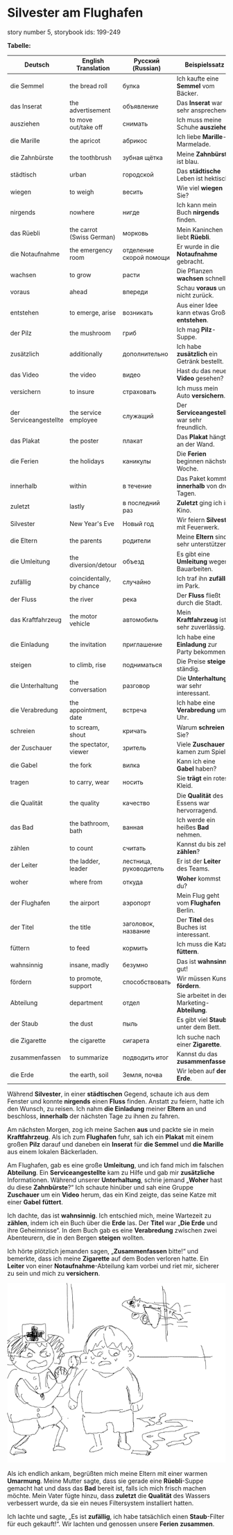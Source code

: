 # Silvester am Flughafen

story number 5, storybook ids: 199-249


**Tabelle:**

| Deutsch                  | English Translation              | Русский (Russian)               | Beispielssatz                                  |
|--------------------------|---------------------------------|--------------------------------|------------------------------------------------|
| die Semmel               | the bread roll                  | булка                          | Ich kaufte eine **Semmel** vom Bäcker.          |
| das Inserat              | the advertisement               | объявление                     | Das **Inserat** war sehr ansprechend.           |
| ausziehen                | to move out/take off            | снимать                        | Ich muss meine Schuhe **ausziehen**.            |
| die Marille              | the apricot                     | абрикос                        | Ich liebe **Marille**-Marmelade.                |
| die Zahnbürste           | the toothbrush                  | зубная щётка                   | Meine **Zahnbürste** ist blau.                  |
| städtisch                | urban                           | городской                      | Das **städtische** Leben ist hektisch.          |
| wiegen                   | to weigh                        | весить                         | Wie viel **wiegen** Sie?                        |
| nirgends                 | nowhere                         | нигде                          | Ich kann mein Buch **nirgends** finden.         |
| das Rüebli               | the carrot (Swiss German)       | морковь                        | Mein Kaninchen liebt **Rüebli**.                |
| die Notaufnahme          | the emergency room              | отделение скорой помощи        | Er wurde in die **Notaufnahme** gebracht.       |
| wachsen                  | to grow                         | расти                          | Die Pflanzen **wachsen** schnell.               |
| voraus                   | ahead                           | впереди                        | Schau **voraus** und nicht zurück.              |
| entstehen                | to emerge, arise                | возникать                      | Aus einer Idee kann etwas Großes **entstehen**. |
| der Pilz                 | the mushroom                    | гриб                           | Ich mag **Pilz**-Suppe.                         |
| zusätzlich               | additionally                    | дополнительно                  | Ich habe **zusätzlich** ein Getränk bestellt.   |
| das Video                | the video                       | видео                          | Hast du das neue **Video** gesehen?              |
| versichern               | to insure                       | страховать                     | Ich muss mein Auto **versichern**.              |
| der Serviceangestellte   | the service employee            | служащий                       | Der **Serviceangestellte** war sehr freundlich. |
| das Plakat               | the poster                      | плакат                         | Das **Plakat** hängt an der Wand.               |
| die Ferien               | the holidays                    | каникулы                       | Die **Ferien** beginnen nächste Woche.          |
| innerhalb                | within                          | в течение                      | Das Paket kommt **innerhalb** von drei Tagen.   |
| zuletzt                  | lastly                          | в последний раз                | **Zuletzt** ging ich ins Kino.                  |
| Silvester                | New Year's Eve                  | Новый год                      | Wir feiern **Silvester** mit Feuerwerk.         |
| die Eltern               | the parents                     | родители                       | Meine **Eltern** sind sehr unterstützend.       |
| die Umleitung            | the diversion/detour            | объезд                         | Es gibt eine **Umleitung** wegen Bauarbeiten.   |
| zufällig                 | coincidentally, by chance       | случайно                       | Ich traf ihn **zufällig** im Park.               |
| der Fluss                | the river                       | река                           | Der **Fluss** fließt durch die Stadt.            |
| das Kraftfahrzeug        | the motor vehicle               | автомобиль                     | Mein **Kraftfahrzeug** ist sehr zuverlässig.    |
| die Einladung            | the invitation                  | приглашение                    | Ich habe eine **Einladung** zur Party bekommen. |
| steigen                  | to climb, rise                  | подниматься                    | Die Preise **steigen** ständig.                 |
| die Unterhaltung         | the conversation                | разговор                       | Die **Unterhaltung** war sehr interessant.      |
| die Verabredung          | the appointment, date           | встреча                        | Ich habe eine **Verabredung** um 5 Uhr.         |
| schreien                 | to scream, shout                | кричать                        | Warum **schreien** Sie?                         |
| der Zuschauer            | the spectator, viewer           | зритель                        | Viele **Zuschauer** kamen zum Spiel.            |
| die Gabel                | the fork                        | вилка                          | Kann ich eine **Gabel** haben?                  |
| tragen                   | to carry, wear                  | носить                         | Sie **trägt** ein rotes Kleid.                  |
| die Qualität             | the quality                     | качество                       | Die **Qualität** des Essens war hervorragend.   |
| das Bad                  | the bathroom, bath              | ванная                         | Ich werde ein heißes **Bad** nehmen.            |
| zählen                   | to count                        | считать                        | Kannst du bis zehn **zählen**?                  |
| der Leiter               | the ladder, leader              | лестница, руководитель         | Er ist der **Leiter** des Teams.                |
| woher                    | where from                      | откуда                         | **Woher** kommst du?                            |
| der Flughafen            | the airport                     | аэропорт                       | Mein Flug geht vom **Flughafen** Berlin.        |
| der Titel                | the title                       | заголовок, название            | Der **Titel** des Buches ist interessant.       |
| füttern                  | to feed                         | кормить                        | Ich muss die Katze **füttern**.                 |
| wahnsinnig               | insane, madly                   | безумно                        | Das ist **wahnsinnig** gut!                     |
| fördern                  | to promote, support             | способствовать                | Wir müssen Kunst **fördern**.                   |
| Abteilung                | department                      | отдел                          | Sie arbeitet in der Marketing-**Abteilung**.    |
| der Staub                | the dust                        | пыль                           | Es gibt viel **Staub** unter dem Bett.  |
| die Zigarette            | the cigarette                   | сигарета                       | Ich suche nach einer **Zigarette**.             |
| zusammenfassen           | to summarize                    | подводить итог                 | Kannst du das **zusammenfassen**?               |
| die Erde                 | the earth, soil                 | Земля, почва                   | Wir leben auf **der Erde**.                     |


Während **Silvester**, in einer **städtischen** Gegend, schaute ich aus dem Fenster und konnte **nirgends** einen **Fluss** finden. Anstatt zu feiern, hatte ich den Wunsch, zu reisen. Ich nahm **die Einladung** meiner **Eltern** an und beschloss, **innerhalb** der nächsten Tage zu ihnen zu fahren.

Am nächsten Morgen, zog ich meine Sachen **aus** und packte sie in mein **Kraftfahrzeug**. Als ich zum **Flughafen** fuhr, sah ich ein **Plakat** mit einem großen **Pilz** darauf und daneben ein **Inserat** für **die Semmel** und **die Marille** aus einem lokalen Bäckerladen.

Am Flughafen, gab es eine große **Umleitung**, und ich fand mich im falschen **Abteilung**. Ein **Serviceangestellte** kam zu Hilfe und gab mir **zusätzliche** Informationen. Während unserer **Unterhaltung**, schrie jemand „**Woher** hast du diese **Zahnbürste**?“ Ich schaute hinüber und sah eine Gruppe **Zuschauer** um ein **Video** herum, das ein Kind zeigte, das seine Katze mit einer **Gabel** **füttert**.

Ich dachte, das ist **wahnsinnig**. Ich entschied mich, meine Wartezeit zu **zählen**, indem ich ein Buch über die **Erde** las. Der **Titel** war „**Die Erde** und ihre Geheimnisse“. In dem Buch gab es eine **Verabredung** zwischen zwei Abenteurern, die in den Bergen **steigen** wollten.

Ich hörte plötzlich jemanden sagen, „**Zusammenfassen** bitte!“ und bemerkte, dass ich meine **Zigarette** auf dem Boden verloren hatte. Ein **Leiter** von einer **Notaufnahme**-Abteilung kam vorbei und riet mir, sicherer zu sein und mich zu **versichern**.

![image](pictures/story_005_pic_01.png)

Als ich endlich ankam, begrüßten mich meine Eltern mit einer warmen **Umarmung**. Meine Mutter sagte, dass sie gerade eine **Rüebli**-Suppe gemacht hat und dass das **Bad** bereit ist, falls ich mich frisch machen möchte. Mein Vater fügte hinzu, dass **zuletzt** die **Qualität** des Wassers verbessert wurde, da sie ein neues Filtersystem installiert hatten.

Ich lachte und sagte, „Es ist **zufällig**, ich habe tatsächlich einen **Staub**-Filter für euch gekauft!“. Wir lachten und genossen unsere **Ferien** **zusammen**.

